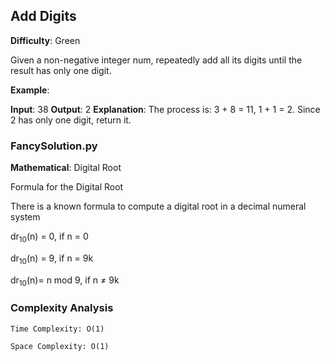 ## Add Digits

**Difficulty**: Green

Given a non-negative integer num, repeatedly add all its digits until the result has only one digit.

**Example**:

**Input**: 38
**Output**: 2 
**Explanation**: The process is: 3 + 8 = 11, 1 + 1 = 2. Since 2 has only one digit, return it.

### FancySolution.py

**Mathematical**: Digital Root

Formula for the Digital Root

There is a known formula to compute a digital root in a decimal numeral system

dr<sub>10</sub>(n) = 0, if n = 0 

dr<sub>10</sub>(n) = 9, if n = 9k 

dr<sub>10</sub>(n)= n mod 9, if n ≠ 9k 

### Complexity Analysis

    Time Complexity: O(1)

    Space Complexity: O(1)
